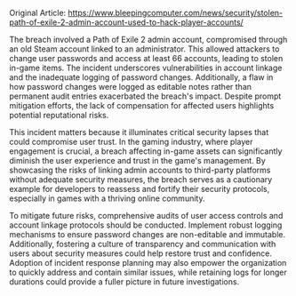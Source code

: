 Original Article: https://www.bleepingcomputer.com/news/security/stolen-path-of-exile-2-admin-account-used-to-hack-player-accounts/

The breach involved a Path of Exile 2 admin account, compromised through an old Steam account linked to an administrator. This allowed attackers to change user passwords and access at least 66 accounts, leading to stolen in-game items. The incident underscores vulnerabilities in account linkage and the inadequate logging of password changes. Additionally, a flaw in how password changes were logged as editable notes rather than permanent audit entries exacerbated the breach's impact. Despite prompt mitigation efforts, the lack of compensation for affected users highlights potential reputational risks.

This incident matters because it illuminates critical security lapses that could compromise user trust. In the gaming industry, where player engagement is crucial, a breach affecting in-game assets can significantly diminish the user experience and trust in the game's management. By showcasing the risks of linking admin accounts to third-party platforms without adequate security measures, the breach serves as a cautionary example for developers to reassess and fortify their security protocols, especially in games with a thriving online community.

To mitigate future risks, comprehensive audits of user access controls and account linkage protocols should be conducted. Implement robust logging mechanisms to ensure password changes are non-editable and immutable. Additionally, fostering a culture of transparency and communication with users about security measures could help restore trust and confidence. Adoption of incident response planning may also empower the organization to quickly address and contain similar issues, while retaining logs for longer durations could provide a fuller picture in future investigations.